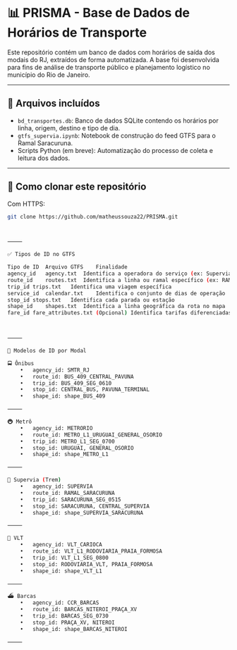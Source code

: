 # 📊 PRISMA - Base de Dados de Horários de Transporte

Este repositório contém um banco de dados com horários de saída dos modais do RJ, extraídos de forma automatizada. A base foi desenvolvida para fins de análise de transporte público e planejamento logístico no município do Rio de Janeiro.

---

## 📁 Arquivos incluídos

- `bd_transportes.db`: Banco de dados SQLite contendo os horários por linha, origem, destino e tipo de dia.
- `gtfs_supervia.ipynb`: Notebook de construção do feed GTFS para o Ramal Saracuruna.
- Scripts Python (em breve): Automatização do processo de coleta e leitura dos dados.

---

## 🚀 Como clonar este repositório

Com HTTPS:

```bash
git clone https://github.com/matheussouza22/PRISMA.git



⸻

✅ Tipos de ID no GTFS

Tipo de ID	Arquivo GTFS	Finalidade
agency_id	agency.txt	Identifica a operadora do serviço (ex: Supervia, MetrôRio, CCR Barcas)
route_id	routes.txt	Identifica a linha ou ramal específico (ex: RAMAL_SARACURUNA)
trip_id	trips.txt	Identifica uma viagem específica
service_id	calendar.txt	Identifica o conjunto de dias de operação
stop_id	stops.txt	Identifica cada parada ou estação
shape_id	shapes.txt	Identifica a linha geográfica da rota no mapa
fare_id	fare_attributes.txt	(Opcional) Identifica tarifas diferenciadas



⸻

🎯 Modelos de ID por Modal

🚍 Ônibus
	•	agency_id: SMTR_RJ
	•	route_id: BUS_409_CENTRAL_PAVUNA
	•	trip_id: BUS_409_SEG_0610
	•	stop_id: CENTRAL_BUS, PAVUNA_TERMINAL
	•	shape_id: shape_BUS_409

⸻

🚇 Metrô
	•	agency_id: METRORIO
	•	route_id: METRO_L1_URUGUAI_GENERAL_OSORIO
	•	trip_id: METRO_L1_SEG_0700
	•	stop_id: URUGUAI, GENERAL_OSORIO
	•	shape_id: shape_METRO_L1

⸻

🚆 Supervia (Trem)
	•	agency_id: SUPERVIA
	•	route_id: RAMAL_SARACURUNA
	•	trip_id: SARACURUNA_SEG_0515
	•	stop_id: SARACURUNA, CENTRAL_SUPERVIA
	•	shape_id: shape_SUPERVIA_SARACURUNA

⸻

🚈 VLT
	•	agency_id: VLT_CARIOCA
	•	route_id: VLT_L1_RODOVIARIA_PRAIA_FORMOSA
	•	trip_id: VLT_L1_SEG_0800
	•	stop_id: RODOVIARIA_VLT, PRAIA_FORMOSA
	•	shape_id: shape_VLT_L1

⸻

⛴️ Barcas
	•	agency_id: CCR_BARCAS
	•	route_id: BARCAS_NITEROI_PRAÇA_XV
	•	trip_id: BARCAS_SEG_0730
	•	stop_id: PRAÇA_XV, NITEROI
	•	shape_id: shape_BARCAS_NITEROI

⸻



```
